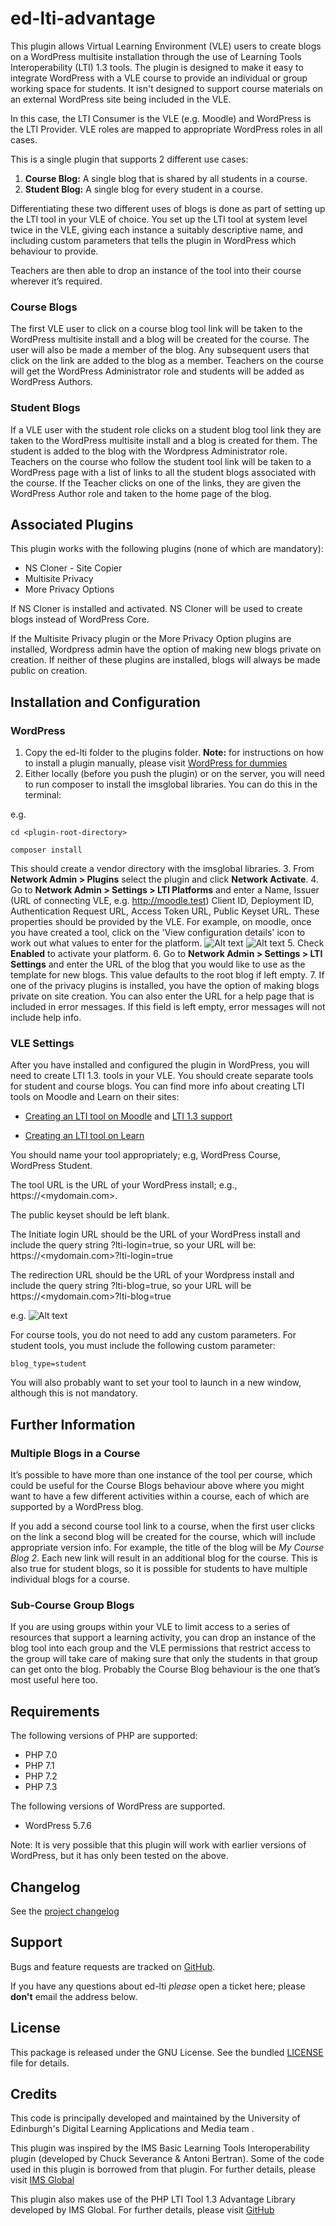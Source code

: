 # ed-lti-advantage

This plugin allows Virtual Learning Environment (VLE) users to create blogs on a WordPress multisite installation through the use of Learning Tools Interoperability (LTI) 1.3 tools. The plugin is designed to make it easy to  integrate WordPress with a VLE course to provide an individual or group working space for students. It isn't designed to support course materials on an external WordPress site being included in the VLE.

In this case, the LTI Consumer is the VLE (e.g. Moodle) and WordPress is the LTI Provider. VLE roles are mapped to appropriate WordPress roles in all cases.

This is a single plugin that supports 2 different use cases:

1.	**Course Blog:** A single blog that is shared by all students in a course. 
2.	**Student Blog:** A single blog for every student in a course. 

Differentiating these two different uses of blogs is done as part of setting up the LTI tool in your VLE of choice. You set up the LTI tool at system level twice in the VLE, giving each instance a suitably descriptive name, and including custom parameters that tells the plugin in WordPress which behaviour to provide. 

Teachers are then able to drop an instance of the tool into their course wherever it’s required. 

### Course Blogs

The first VLE user to click on a course blog tool link will be taken to the WordPress multisite install and a blog will be created for the course. The user will also be made a member of the blog. Any subsequent users that click on the link are added to the blog as a member. Teachers on the course will get the WordPress Administrator role and students will be added as WordPress Authors.


### Student Blogs

If a VLE user with the student role clicks on a student blog tool link they are taken to the WordPress multisite install and a blog is created for them. The student is added to the blog with the Wordpress Administrator role.  Teachers on the course who follow the student tool link will be taken to a WordPress page with a list of links to all the student blogs associated with the course. If the Teacher clicks on one of the links, they are given the WordPress Author role and taken to the home page of the blog.


## Associated Plugins  
  
This plugin works with the following plugins (none of which are mandatory):

- NS Cloner - Site Copier
- Multisite Privacy
- More Privacy Options

If NS Cloner is installed and activated. NS Cloner will be used to create blogs instead of WordPress Core. 

If the Multisite Privacy plugin or the More Privacy Option plugins are installed, Wordpress admin have the option of making new blogs private on creation. If neither of these plugins are installed, blogs will always be made public on creation.  

## Installation and Configuration

### WordPress  

1. Copy the ed-lti folder to the plugins folder.
**Note:** for instructions on how to install a plugin manually, please visit [WordPress for dummies](https://www.dummies.com/web-design-development/wordpress/templates-themes-plugins/how-to-install-wordpress-plugins-manually/)
2. Either locally (before you push the plugin) or on the server, you will need to run composer to install the imsglobal libraries.
You can do this in the terminal:

e.g. 

```
cd <plugin-root-directory>
```
```
composer install
```

This should create a vendor directory with the imsglobal libraries. 
3. From **Network Admin > Plugins** select the plugin and click **Network Activate**.
4. Go to **Network Admin > Settings > LTI Platforms** and enter a Name, Issuer (URL of connecting VLE, e.g. http://moodle.test) Client ID, Deployment ID, Authentication Request URL, Access Token URL, Public Keyset URL. These properties should be provided by the VLE. For example, on moodle, once you have created a tool, click on the 'View configuration details' icon to work out what values to enter for the platform.
   ![Alt text](readme-images/moodle-info.png?raw=true "moodle configuration details")
   ![Alt text](readme-images/moodle-popup.png?raw=true "moodle configuration details popup")
5. Check **Enabled** to activate your platform.
6. Go to **Network Admin > Settings > LTI Settings** and enter the URL of the blog that you would like to use as the template for new blogs.  This value defaults to the root blog if left empty. 
7. If one of the privacy plugins is installed, you have the option of making blogs private on site creation. You can also enter the URL for a help page that is included in error messages. If this field is left empty, error messages will not include help info.


### VLE Settings

After you have installed and configured the plugin in WordPress, you will need to create LTI 1.3. tools in your VLE. You should create separate tools for student and course blogs. You can find more info about creating LTI tools on Moodle and Learn on their sites:

* [Creating an LTI tool on Moodle](https://docs.moodle.org/35/en/External_tool) and [LTI 1.3 support](https://docs.moodle.org/dev/LTI_1.3_support)

* [Creating an LTI tool on Learn](https://help.blackboard.com/Learn/Administrator/SaaS/Integrations/Learning_Tools_Interoperability#add-a-new-lti-tool-provider_OTP-3)
 
You should name your tool appropriately; e.g, WordPress Course, WordPress Student.

The tool URL is the URL of your WordPress install; e.g., https://<mydomain.com>. 

The public keyset should be left blank.

The Initiate login URL should be the URL of your WordPress install and include the query string ?lti-login=true, so your URL will be: https://<mydomain.com>?lti-login=true

The redirection URL should be the URL of your Wordpress install and include the query string ?lti-blog=true, so your URL will be https://<mydomain.com>?lti-blog=true

e.g.
![Alt text](readme-images/moodle-blog-details.png?raw=true "moodle configuration details")

For course tools, you do not need to add any custom parameters. 
For student tools, you must include the following custom parameter:

    blog_type=student

You will also probably want to set your tool to launch in a new window, although this is not mandatory.

## Further Information

### Multiple Blogs in a Course
It’s possible to have more than one instance of the tool per course, which could be useful for the Course Blogs behaviour above where you might want to have a few different activities within a course, each of which are supported by a WordPress blog.
 
If you add a second course tool link to a course, when the first user clicks on the link a second blog will be created for the course, which will include appropriate version info. For example, the title of the blog will be *My Course Blog 2*. Each new link will result in an additional blog for the course. This is also true for student blogs, so it is possible for students to have multiple individual blogs for a course.

### Sub-Course Group Blogs
If you are using groups within your VLE to limit access to a series of resources that support a learning activity, you can drop an instance of the blog tool into each group and the VLE permissions that restrict access to the group will take care of making sure that only the students in that group can get onto the blog. Probably the Course Blog behaviour is the one that’s most useful here too.

## Requirements

The following versions of PHP are supported:

- PHP 7.0
- PHP 7.1
- PHP 7.2
- PHP 7.3

The following versions of WordPress are supported.

 - WordPress 5.7.6
 
Note: It is very possible that this plugin will work with earlier versions of WordPress, but it has only been tested on the above.

## Changelog

See the [project changelog](https://github.com/uoe-dlam/ed-lti/blob/master/CHANGELOG.md)

## Support

Bugs and feature requests are tracked on  [GitHub](https://github.com/uoe-dlam/ed-lti/issues).

If you have any questions about ed-lti  _please_  open a ticket here; please  **don't**  email the address below.

## License

This package is released under the GNU License. See the bundled  [LICENSE](https://github.com/uoe-dlam/ed-lti/blob/master/LICENSE)  file for details.

## Credits

This code is principally developed and maintained by the University of Edinburgh's Digital Learning Applications and Media team .

This plugin was inspired by the IMS Basic Learning Tools Interoperability plugin (developed by Chuck Severance & Antoni Bertran). Some of the code used in this plugin is borrowed from that plugin. For further details, please visit [IMS Global](https://www.imsglobal.org/compliance/lti-plugin-wordpress-v33x)

This plugin also makes use of the PHP LTI Tool 1.3 Advantage Library developed by IMS Global. For further details, please visit  [GitHub](https://github.com/IMSGlobal/lti-1-3-php-library)



















